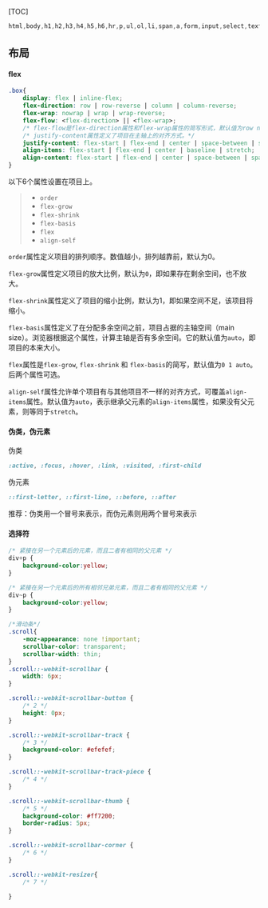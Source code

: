 [TOC]

```css
html,body,h1,h2,h3,h4,h5,h6,hr,p,ul,ol,li,span,a,form,input,select,textarea,div,i,dd,dl
```



## 布局

#### flex

```css
.box{	
	display: flex | inline-flex;
    flex-direction: row | row-reverse | column | column-reverse;
    flex-wrap: nowrap | wrap | wrap-reverse;
    flex-flow: <flex-direction> || <flex-wrap>;  
    /* flex-flow是flex-direction属性和flex-wrap属性的简写形式，默认值为row nowrap。*/
    /* justify-content属性定义了项目在主轴上的对齐方式。*/
    justify-content: flex-start | flex-end | center | space-between | space-around;
    align-items: flex-start | flex-end | center | baseline | stretch;
    align-content: flex-start | flex-end | center | space-between | space-around | stretch;
}
```

以下6个属性设置在项目上。

> - `order`
> - `flex-grow`
> - `flex-shrink`
> - `flex-basis`
> - `flex`
> - `align-self`

`order`属性定义项目的排列顺序。数值越小，排列越靠前，默认为0。

`flex-grow`属性定义项目的放大比例，默认为`0`，即如果存在剩余空间，也不放大。

`flex-shrink`属性定义了项目的缩小比例，默认为1，即如果空间不足，该项目将缩小。

`flex-basis`属性定义了在分配多余空间之前，项目占据的主轴空间（main size）。浏览器根据这个属性，计算主轴是否有多余空间。它的默认值为`auto`，即项目的本来大小。

`flex`属性是`flex-grow`, `flex-shrink` 和 `flex-basis`的简写，默认值为`0 1 auto`。后两个属性可选。

`align-self`属性允许单个项目有与其他项目不一样的对齐方式，可覆盖`align-items`属性。默认值为`auto`，表示继承父元素的`align-items`属性，如果没有父元素，则等同于`stretch`。

#### 伪类，伪元素

伪类

```css
:active, :focus, :hover, :link, :visited, :first-child
```

伪元素

```css
::first-letter, ::first-line, ::before, ::after
```

推荐：伪类用一个冒号来表示，而伪元素则用两个冒号来表示

#### 选择符

```css
/* 紧接在另一个元素后的元素，而且二者有相同的父元素 */
div+p {
	background-color:yellow;
}
```

```css
/* 紧接在另一个元素后的所有相邻兄弟元素，而且二者有相同的父元素 */
div~p {
	background-color:yellow;
}
```

```css
/*滑动条*/
.scroll{
    -moz-appearance: none !important;
    scrollbar-color: transparent;
    scrollbar-width: thin;
}
.scroll::-webkit-scrollbar {
    width: 6px;
}

.scroll::-webkit-scrollbar-button {
    /* 2 */
    height: 0px;
}

.scroll::-webkit-scrollbar-track {
    /* 3 */
    background-color: #efefef;
}

.scroll::-webkit-scrollbar-track-piece {
    /* 4 */
}

.scroll::-webkit-scrollbar-thumb {
    /* 5 */
    background-color: #ff7200;
    border-radius: 5px;
}

.scroll::-webkit-scrollbar-corner {
    /* 6 */
}

.scroll::-webkit-resizer{
    /* 7 */

}
```